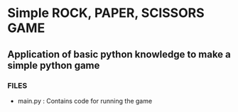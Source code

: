 # Simple ROCK, PAPER, SCISSORS GAME
## Application of basic python knowledge to make a simple python game

### FILES

- main.py : Contains code for running the game
